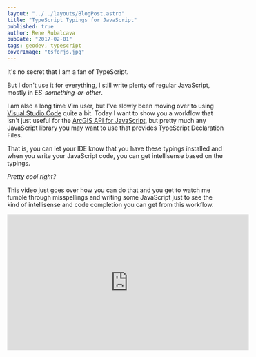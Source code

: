 ```yaml
---
layout: "../../layouts/BlogPost.astro"
title: "TypeScript Typings for JavaScript"
published: true
author: Rene Rubalcava
pubDate: "2017-02-01"
tags: geodev, typescript
coverImage: "tsforjs.jpg"
---
```


It's no secret that I am a fan of TypeScript.

But I don't use it for everything, I still write plenty of regular JavaScript, mostly in _ES-something-or-other_.

I am also a long time Vim user, but I've slowly been moving over to using [Visual Studio Code](https://code.visualstudio.com/) quite a bit. Today I want to show you a workflow that isn't just useful for the [ArcGIS API for JavaScript](https://developers.arcgis.com/javascript/), but pretty much any JavaScript library you may want to use that provides TypeScript Declaration Files.

That is, you can let your IDE know that you have these typings installed and when you write your JavaScript code, you can get intellisense based on the typings.

_Pretty cool right?_

This video just goes over how you can do that and you get to watch me fumble through misspellings and writing some JavaScript just to see the kind of intellisense and code completion you can get from this workflow.

<iframe width="560" height="315" src="https://www.youtube.com/embed/spi5txUoits" frameborder="0" allowfullscreen></iframe>
